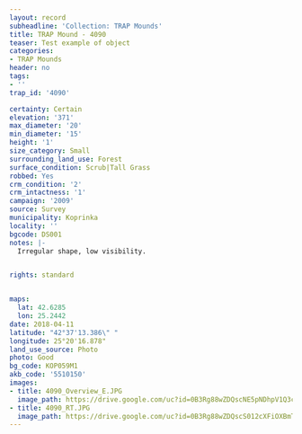 ```yaml
---
layout: record
subheadline: 'Collection: TRAP Mounds'
title: TRAP Mound - 4090
teaser: Test example of object
categories:
- TRAP Mounds
header: no
tags:
- ''
trap_id: '4090'

certainty: Certain
elevation: '371'
max_diameter: '20'
min_diameter: '15'
height: '1'
size_category: Small
surrounding_land_use: Forest
surface_condition: Scrub|Tall Grass
robbed: Yes
crm_condition: '2'
crm_intactness: '1'
campaign: '2009'
source: Survey
municipality: Koprinka
locality: ''
bgcode: DS001
notes: |-
  Irregular shape, low visibility.


rights: standard


maps:
  lat: 42.6285
  lon: 25.2442
date: 2018-04-11
latitude: "42°37'13.386\" "
longitude: 25°20'16.878"
land_use_source: Photo
photo: Good
bg_code: KOP059M1
akb_code: '5510150'
images:
- title: 4090_Overview_E.JPG
  image_path: https://drive.google.com/uc?id=0B3Rg88wZDQscNE5pNDhpV1Q3cUU
- title: 4090_RT.JPG
  image_path: https://drive.google.com/uc?id=0B3Rg88wZDQscS012cXFiOXBmTFU
---
```

